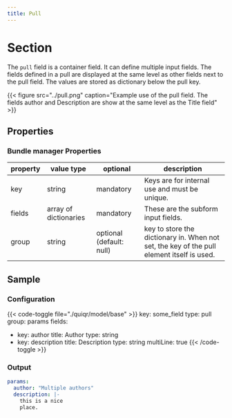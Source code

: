 ```yaml
---
title: Pull
---
```


# Section

The `pull` field is a container field. It can define multiple input fields. The
fields defined in a pull are displayed at the same level as other fields next
to the pull field. The values are stored as dictionary below the pull key.

{{< figure src="../pull.png" caption="Example use of the pull field. The fields author and Description are show at the same level as the Title field" >}}

## Properties

### Bundle manager Properties

| property | value type            | optional                 | description                                                                               |
|----------|-----------------------|--------------------------|-------------------------------------------------------------------------------------------|
| key      | string                | mandatory                | Keys are for internal use and must be unique.                                             |
| fields   | array of dictionaries | mandatory                | These are the subform input fields.                                                       |
| group    | string                | optional (default: null) | key to store the dictionary in. When not set, the key of the pull element itself is used. |

## Sample

### Configuration

{{< code-toggle file="./quiqr/model/base" >}}
key: some_field
type: pull
group: params
fields:
  - key: author
    title: Author
    type: string
  - key: description
    title: Description
    type: string
    multiLine: true
{{< /code-toggle >}}

### Output

```yaml
params:
  author: "Multiple authors"
  description: |-
    this is a nice
    place.
```
